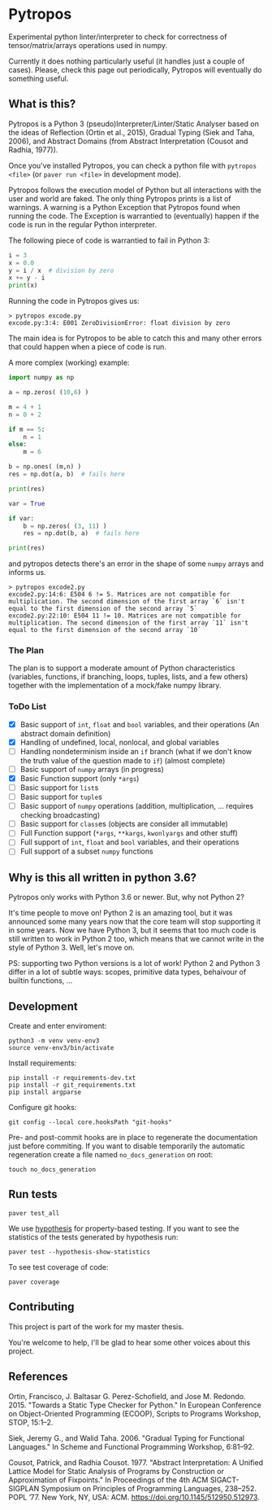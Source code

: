 # Pytropos #

Experimental python linter/interpreter to check for correctness of tensor/matrix/arrays
operations used in numpy.

Currently it does nothing particularly useful (it handles just a couple of cases). Please,
check this page out periodically, Pytropos will eventually do something useful.

## What is this? ##

Pytropos is a Python 3 (pseudo)Interpreter/Linter/Static Analyser based on the ideas of
Reflection (Ortin et al., 2015), Gradual Typing (Siek and Taha, 2006), and Abstract
Domains (from Abstract Interpretation (Cousot and Radhia, 1977)).

Once you've installed Pytropos, you can check a python file with `pytropos <file>` (or
`paver run <file>` in development mode).

Pytropos follows the execution model of Python but all interactions with the user and
world are faked. The only thing Pytropos prints is a list of warnings. A warning is
a Python Exception that Pytropos found when running the code. The Exception is warrantied
to (eventually) happen if the code is run in the regular Python interpreter.

The following piece of code is warrantied to fail in Python 3:

~~~python
i = 3
x = 0.0
y = i / x  # division by zero
x += y - i
print(x)
~~~

Running the code in Pytropos gives us:

    > pytropos excode.py
    excode.py:3:4: E001 ZeroDivisionError: float division by zero

The main idea is for Pytropos to be able to catch this and many other errors that could
happen when a piece of code is run.

A more complex (working) example:

~~~python
import numpy as np

a = np.zeros( (10,6) )

m = 4 + 1
n = 0 + 2

if m == 5:
    n = 1
else:
    m = 6

b = np.ones( (m,n) )
res = np.dot(a, b)  # fails here

print(res)

var = True

if var:
    b = np.zeros( (3, 11) )
    res = np.dot(b, a)  # fails here

print(res)
~~~

and pytropos detects there's an error in the shape of some `numpy` arrays and informs us.

    > pytropos excode2.py
    excode2.py:14:6: E504 6 != 5. Matrices are not compatible for multiplication. The second dimension of the first array `6` isn't equal to the first dimension of the second array `5`
    excode2.py:22:10: E504 11 != 10. Matrices are not compatible for multiplication. The second dimension of the first array `11` isn't equal to the first dimension of the second array `10`


### The Plan ###

The plan is to support a moderate amount of Python characteristics (variables, functions,
if branching, loops, tuples, lists, and a few others) together with the implementation of
a mock/fake numpy library.

### ToDo List ###

- [x] Basic support of `int`, `float` and `bool` variables, and their operations (An
      abstract domain definition)
- [x] Handling of undefined, local, nonlocal, and global variables
- [ ] Handling nondeterminism inside an `if` branch (what if we don't know the truth value
      of the question made to `if`) (almost complete)
- [ ] Basic support of `numpy` arrays (in progress)
- [x] Basic Function support (only `*args`)
- [ ] Basic support for `list`s
- [ ] Basic support for `tuple`s
- [ ] Basic support of `numpy` operations (addition, multiplication, ... requires checking
      broadcasting)
- [ ] Basic support for `class`es (objects are consider all immutable)
- [ ] Full Function support (`*args`, `**kargs`, `kwonlyargs` and other stuff)
- [ ] Full support of `int`, `float` and `bool` variables, and their operations
- [ ] Full support of a subset `numpy` functions

## Why is this all written in python 3.6? ##

Pytropos only works with Python 3.6 or newer. But, why not Python 2?

It's time people to move on! Python 2 is an amazing tool, but it was announced some many
years now that the core team will stop supporting it in some years. Now we have Python 3,
but it seems that too much code is still written to work in Python 2 too, which means that
we cannot write in the style of Python 3. Well, let's move on.

PS: supporting two Python versions is a lot of work! Python 2 and Python 3 differ in a lot
of subtle ways: scopes, primitive data types, behaivour of builtin functions, ...

## Development ##

Create and enter enviroment:

    python3 -m venv venv-env3
    source venv-env3/bin/activate

Install requirements:

    pip install -r requirements-dev.txt
    pip install -r git_requirements.txt
    pip install argparse

Configure git hooks:

    git config --local core.hooksPath "git-hooks"

Pre- and post-commit hooks are in place to regenerate the documentation just before
commiting. If you want to disable temporarily the automatic regeneration create a file
named `no_docs_generation` on root:

    touch no_docs_generation

## Run tests ##

    paver test_all

We use [hypothesis](hypothesis) for property-based testing. If you want to see the
statistics of the tests generated by hypothesis run:

    paver test --hypothesis-show-statistics

[hypothesis]: https://github.com/HypothesisWorks/hypothesis/

To see test coverage of code:

    paver coverage

## Contributing ##

This project is part of the work for my master thesis.

You're welcome to help, I'll be glad to hear some other voices about this project.

## References ##

Ortin, Francisco, J. Baltasar G. Perez-Schofield, and Jose M. Redondo. 2015. "Towards a
  Static Type Checker for Python." In European Conference on Object-Oriented Programming
  (ECOOP), Scripts to Programs Workshop, STOP, 15:1–2.

Siek, Jeremy G., and Walid Taha. 2006. "Gradual Typing for Functional Languages." In
  Scheme and Functional Programming Workshop, 6:81–92.

Cousot, Patrick, and Radhia Cousot. 1977. "Abstract Interpretation: A Unified Lattice
  Model for Static Analysis of Programs by Construction or Approximation of Fixpoints." In
  Proceedings of the 4th ACM SIGACT-SIGPLAN Symposium on Principles of Programming
  Languages, 238–252. POPL ’77. New York, NY, USA: ACM.
  https://doi.org/10.1145/512950.512973.
